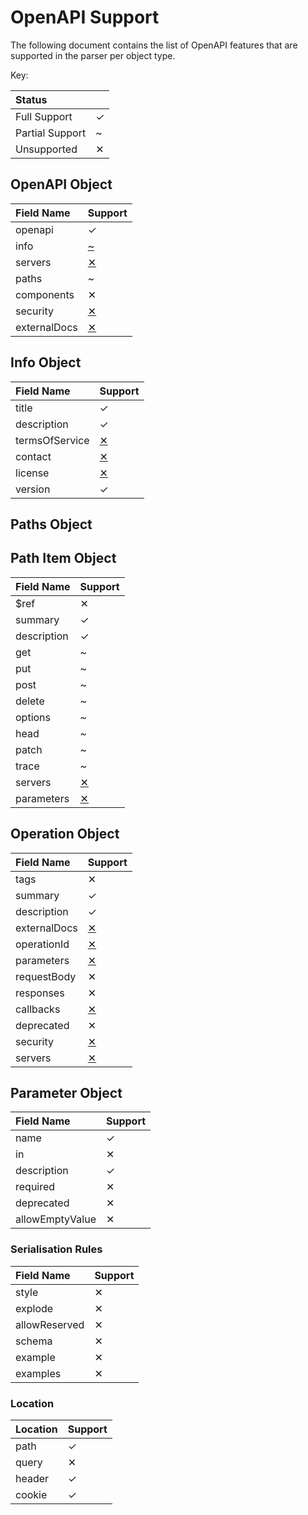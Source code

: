 # OpenAPI Support

The following document contains the list of OpenAPI features that are supported
in the parser per object type.

Key:

| Status | |
|:--|:--|
| Full Support | ✓ |
| Partial Support | ~ |
| Unsupported | ✕ |

## OpenAPI Object

| Field Name | Support |
|:--|:--|
| openapi | ✓ |
| info | [~](https://github.com/apiaryio/fury-adapter-parser-oas3/issues/30) |
| servers | [✕](https://github.com/apiaryio/fury-adapter-parser-oas3/issues/24) |
| paths | ~ |
| components | ✕ |
| security | [✕](https://github.com/apiaryio/fury-adapter-parser-oas3/issues/25) |
| externalDocs | [✕](https://github.com/apiaryio/fury-adapter-parser-oas3/issues/27) |

## Info Object

| Field Name | Support |
|:--|:--|
| title | ✓ |
| description | ✓ |
| termsOfService | [✕](https://github.com/apiaryio/fury-adapter-parser-oas3/issues/29) |
| contact | [✕](https://github.com/apiaryio/fury-adapter-parser-oas3/issues/30) |
| license | [✕](https://github.com/apiaryio/fury-adapter-parser-oas3/issues/31) |
| version | ✓ |

## Paths Object

## Path Item Object

| Field Name | Support |
|:--|:--|
| $ref | ✕ |
| summary | ✓ |
| description | ✓ |
| get | ~ |
| put | ~ |
| post | ~ |
| delete | ~ |
| options | ~ |
| head | ~ |
| patch | ~ |
| trace | ~ |
| servers | [✕](https://github.com/apiaryio/fury-adapter-parser-oas3/issues/24) |
| parameters | [✕](https://github.com/apiaryio/fury-adapter-parser-oas3/issues/33) |

## Operation Object

| Field Name | Support |
|:--|:--|
| tags | ✕ |
| summary | ✓ |
| description | ✓ |
| externalDocs | [✕](https://github.com/apiaryio/fury-adapter-parser-oas3/issues/28) |
| operationId | [✕](https://github.com/apiaryio/fury-adapter-parser-oas3/issues/34) |
| parameters | [✕](https://github.com/apiaryio/fury-adapter-parser-oas3/issues/33) |
| requestBody | ✕ |
| responses | ✕ |
| callbacks | [✕](https://github.com/apiaryio/fury-adapter-parser-oas3/issues/36) |
| deprecated | ✕ |
| security | [✕](https://github.com/apiaryio/fury-adapter-parser-oas3/issues/25) |
| servers | [✕](https://github.com/apiaryio/fury-adapter-parser-oas3/issues/24) |

## Parameter Object

| Field Name | Support |
|:--|:--|
| name | ✓ |
| in | ✕ |
| description | ✓ |
| required | ✕ |
| deprecated | ✕ |
| allowEmptyValue | ✕ |

### Serialisation Rules

| Field Name | Support |
|:--|:--|
| style | ✕ |
| explode | ✕ |
| allowReserved | ✕ |
| schema | ✕ |
| example | ✕ |
| examples | ✕ |

### Location

| Location | Support |
|:--|:--|
| path | ✓ |
| query | ✕ |
| header | ✓ |
| cookie | ✓ |

